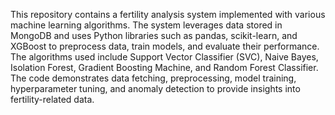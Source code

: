 This repository contains a fertility analysis system implemented with various machine learning algorithms. The system leverages data stored in MongoDB and uses Python libraries such as pandas, scikit-learn, and XGBoost to preprocess data, train models, and evaluate their performance. The algorithms used include Support Vector Classifier (SVC), Naive Bayes, Isolation Forest, Gradient Boosting Machine, and Random Forest Classifier. The code demonstrates data fetching, preprocessing, model training, hyperparameter tuning, and anomaly detection to provide insights into fertility-related data.
